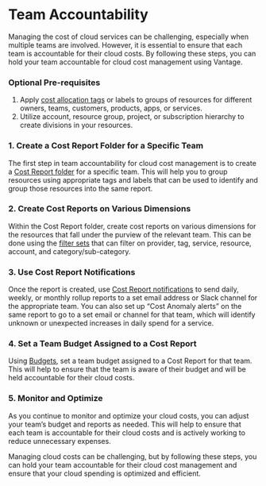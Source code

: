 # Team Accountability

Managing the cost of cloud services can be challenging, especially when multiple teams are involved. However, it is essential to ensure that each team is accountable for their cloud costs. By following these steps, you can hold your team accountable for cloud cost management using Vantage.

### Optional Pre-requisites

1. Apply [cost allocation tags](https://handbook.vantage.sh/aws/concepts/tags/) or labels to groups of resources for different owners, teams, customers, products, apps, or services. 
2. Utilize account, resource group, project, or subscription hierarchy to create divisions in your resources.

### 1. Create a Cost Report Folder for a Specific Team

The first step in team accountability for cloud cost management is to create a [Cost Report folder](/cost_reports#folders) for a specific team. This will help you to group resources using appropriate tags and labels that can be used to identify and group those resources into the same report.

### 2. Create Cost Reports on Various Dimensions

Within the Cost Report folder, create cost reports on various dimensions for the resources that fall under the purview of the relevant team. This can be done using the [filter sets](/cost_reports#filtering-cost-reports) that can filter on provider, tag, service, resource, account, and category/sub-category.

### 3. Use Cost Report Notifications

Once the report is created, use [Cost Report notifications](/reports) to send daily, weekly, or monthly rollup reports to a set email address or Slack channel for the appropriate team. You can also set up “Cost Anomaly alerts” on the same report to go to a set email or channel for that team, which will identify unknown or unexpected increases in daily spend for a service.

### 4. Set a Team Budget Assigned to a Cost Report

Using [Budgets](/budgets), set a team budget assigned to a Cost Report for that team. This will help to ensure that the team is aware of their budget and will be held accountable for their cloud costs.

### 5. Monitor and Optimize

As you continue to monitor and optimize your cloud costs, you can adjust your team’s budget and reports as needed. This will help to ensure that each team is accountable for their cloud costs and is actively working to reduce unnecessary expenses.

Managing cloud costs can be challenging, but by following these steps, you can hold your team accountable for their cloud cost management and ensure that your cloud spending is optimized and efficient.